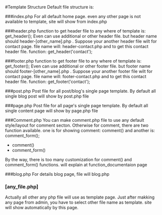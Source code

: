 #Template Structure
Default file structure is:

###index.php
For all default home page. even any other page is not available to template, site will show from index.php

###header.php
function to get header file to any where of template is: get_header(); Even can use additional or other header file. but header name
should header-[other_name].php . Suppose your another header file wilt for contact page. file name will: header-contact.php and 
to get this contact header file. function: get_header('contact');

###footer.php
function to get footer file to any where of template is: get_footer(); Even can use additional or other footer file. but footer name
should footer-[other_name].php . Suppose your another footer file wilt for contact page. file name will: footer-contact.php and 
to get this contact header file. function: get_footer('contact');

###post.php
Post file for all post/blog's single page template. By default all single blog post will show by post.php file

###page.php 
Post file for all page's single page template. By default all single content page will show by page.php file

###Comment.php
You can make comment.php file to use any default style/layout for comment secton. Otherwise for comment, there are two function available. one is for showing comment: comment() and another is: comment_form(); 

<ul>
  <li>comment()</li>
  <li>comment_form()</li>
</ul>  

By the way, there is too many customization for comment() and comment_form() functions. will explain at function_documentaion page

###blog.php
For details blog page, file will blog.php

### [any_file.php]
Actually all other any php file will use as template page. Just after makking any page from admin, you have to select other file name as template. site will show automatically by this page.




